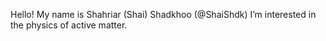 Hello!
My name is Shahriar (Shai) Shadkhoo (@ShaiShdk)
I’m interested in the physics of active matter.
